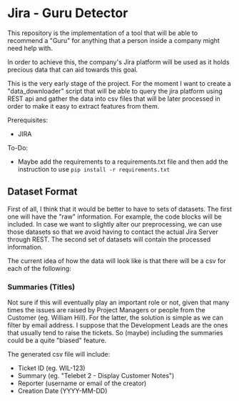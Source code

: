 # Jira - Guru Detector

This repository is the implementation of a tool that will be able to recommend a "Guru" for anything that a person inside a company might need help with.

In order to achieve this, the company's Jira platform will be used as it holds precious data that can aid towards this goal.

This is the very early stage of the project. For the moment I want to create a "data_downloader" script that will be able to query the jira platform using REST api and gather the data into csv files that will be later processed in order to make it easy to extract features from them.

Prerequisites:

* JIRA

To-Do:

- Maybe add the requirements to a requirements.txt file and then add the instruction to use `pip install -r requirements.txt`


## Dataset Format
First of all, I think that it would be better to have to sets of datasets. The first one will have the "raw" information. For example, the code blocks will be included. In case we want to slightly alter our preprocessing, we can use those datasets so that we avoid having to contact the actual Jira Server through REST. The second set of datasets will contain the processed information.

The current idea of how the data will look like is that there will be a csv for each of the following:

### Summaries (Titles)
Not sure if this will eventually play an important role or not, given that many times the issues are raised by Project Managers or people from the Customer (eg. William Hill). For the latter, the solution is simple as we can filter by email address. I suppose that the Development Leads are the ones that usually tend to raise the tickets. So (maybe) including the summaries could be a quite "biased" feature.

The generated csv file will include:
- Ticket ID (eg. WIL-123)
- Summary (eg. "Telebet 2 - Display Customer Notes")
- Reporter (username or email of the creator)
- Creation Date (YYYY-MM-DD)
